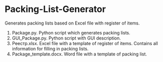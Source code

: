 # Packing-List-Generator
Generates packing lists based on Excel file with register of items.
1) Package.py. Python script which generates packing lists.
2) GUI_Package.py. Python script with GUI description.
3) Реестр.xlsx. Excel file with a template of register of items. Contains all information for filling in packing lists.
4) Package_template.docx. Word file with a template of packing list.

